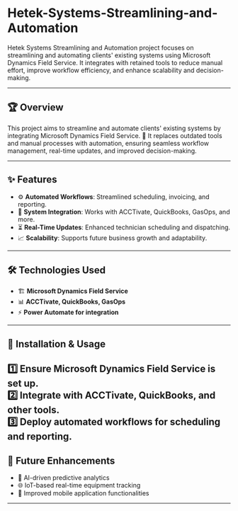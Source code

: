 # Hetek-Systems-Streamlining-and-Automation
Hetek Systems Streamlining and Automation project focuses on streamlining and automating clients' existing systems using Microsoft Dynamics Field Service. It integrates with retained tools to reduce manual effort, improve workflow efficiency, and enhance scalability and decision-making.

 ---

## 🏆 Overview  
This project aims to streamline and automate clients' existing systems by integrating Microsoft Dynamics Field Service. 🔄 It replaces outdated tools and manual processes with automation, ensuring seamless workflow management, real-time updates, and improved decision-making.  

---

## ✨ Features  
- ⚙ **Automated Workflows**: Streamlined scheduling, invoicing, and reporting.  
- 🔗 **System Integration**: Works with ACCTivate, QuickBooks, GasOps, and more.  
- ⏳ **Real-Time Updates**: Enhanced technician scheduling and dispatching.  
- 📈 **Scalability**: Supports future business growth and adaptability.  
---
## 🛠 Technologies Used  
- 🏗 **Microsoft Dynamics Field Service**  
- 📊 **ACCTivate, QuickBooks, GasOps**  
- ⚡ **Power Automate for integration**  
---
## 🚀 Installation & Usage  
1️⃣ Ensure Microsoft Dynamics Field Service is set up.  
2️⃣ Integrate with ACCTivate, QuickBooks, and other tools.  
3️⃣ Deploy automated workflows for scheduling and reporting.  
---
## 🔮 Future Enhancements  
- 🤖 AI-driven predictive analytics  
- 🌐 IoT-based real-time equipment tracking  
- 📱 Improved mobile application functionalities  
---

